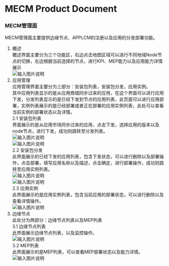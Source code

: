 MECM Product Document
=====================


### MECM管理面
MECM管理面主要提供边缘节点、APPLCM的注册以及应用的分发部署功能。  

1. 概述  
概述界面主要分为三个功能区，右边点击地图区域可以进行不同地域Node节点的切换，左边根据当前选择的节点，进行KPI、MEP能力以及应用能力详情展示  
![输入图片说明](https://images.gitee.com/uploads/images/2020/0901/092746_b43b5289_7625361.png "屏幕截图.png")  
2. 应用管理  
应用管理界面主要分为三部分：安装包列表，安装包分发，应用实例。  
其中应用列表显示的是从应用商城同步过来的应用，在这个界面可以进行应用下发，分发列表显示的是已经下发到节点的应用列表，此页面可以进行应用部署，实例列表展示的是已经部署或者正在部署的应用实例列表，此处可以查看当前实例的部署状态以及详情。  
2.1 安装包列表  
界面展示的是从应用市场同步过来的应用，点击下发，选择应用的版本以及node节点，进行下发，成功则跳转至分发列表。  
![输入图片说明](https://images.gitee.com/uploads/images/2020/0901/092755_b13679ee_7625361.png "屏幕截图.png")  
![输入图片说明](https://images.gitee.com/uploads/images/2020/0901/092806_16dafa08_7625361.png "屏幕截图.png")  
2.2 安装包分发  
此界面展示的已经下发的应用列表，包含下发状态，可以进行删除以及部署操作，点击部署，填写应用名称以及描述，点击确定，进行部署操作，成功则跳转至应用实例列表。  
![输入图片说明](https://images.gitee.com/uploads/images/2020/0901/092827_efdaeb5e_7625361.png "屏幕截图.png")  
![输入图片说明](https://images.gitee.com/uploads/images/2020/0901/092835_fe3bff99_7625361.png "屏幕截图.png")  
2.3 应用实例  
此界面展示的是应用实例列表，包含当前应用的部署状态，可以进行删除以及查看详情操作。  
![输入图片说明](https://images.gitee.com/uploads/images/2020/0901/092857_9e7ccd18_7625361.png "屏幕截图.png")  
3. 边缘节点  
此处分为两部分：边缘节点列表以及MEP列表  
3.1 边缘节点列表  
此界面展示边缘节点列表，以及监控操作。  
![输入图片说明](https://images.gitee.com/uploads/images/2020/0901/092924_395dba70_7625361.png "屏幕截图.png")  
3.2 MEP列表  
此界面展示的是MEP列表，可以查看MEP部署状态以及能力详情。  
![输入图片说明](https://images.gitee.com/uploads/images/2020/0901/092912_c5087adc_7625361.png "屏幕截图.png")
